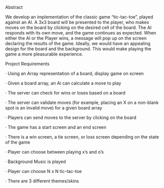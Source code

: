 Abstract

We develop an implementation of the classic game “tic-tac-toe”, played against an AI. 
A 3x3 board will be presented to the player, who makes moves on the board by clicking on the desired cell of the board. 
The AI responds with its own move, and the game continues as expected. When either the AI or the Player wins, a message will pop up on the screen declaring the results of the game.
Ideally, we would have an appealing design for the board and the background. This would make playing the game a more pleasurable experience.


Project Requirements

·      Using an Array representation of a board, display game on screen

·      Given a board array, an Ai can calculate a move to play

·      The server can check for wins or loses based on a board

·      The server can validate moves (for example, placing an X on a non-blank spot is an invalid move) for a given board array

·      Players can send moves to the server by clicking on the board

·      The game has a start screen and an end screen

·      There is a win screen, a tie screen, or loss screen depending on the state of the game

·      Player can choose between playing x’s and o’s

·      Background Music is played

·      Player can choose N x N tic-tac-toe

·      There are 3 different themes/skins
